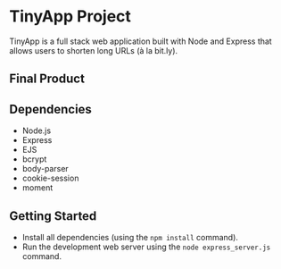 # TinyApp Project

TinyApp is a full stack web application built with Node and Express that allows users to shorten long URLs (à la bit.ly).

## Final Product

## Dependencies

- Node.js
- Express
- EJS
- bcrypt
- body-parser
- cookie-session
- moment

## Getting Started

- Install all dependencies (using the `npm install` command).
- Run the development web server using the `node express_server.js` command.
